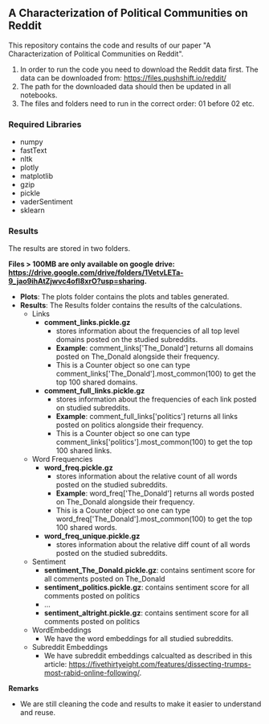 ## A Characterization of Political Communities on Reddit
This repository contains the code and results of our paper "A Characterization of Political Communities on Reddit".

1. In order to run the code you need to download the Reddit data first. The data can be downloaded from: https://files.pushshift.io/reddit/
2. The path for the downloaded data should then be updated in all notebooks. 
3. The files and folders need to run in the correct order: 01 before 02 etc. 

### Required Libraries
* numpy
* fastText
* nltk
* plotly
* matplotlib
* gzip
* pickle
* vaderSentiment
* sklearn

### Results

The results are stored in two folders.

**Files > 100MB are only available on google drive: https://drive.google.com/drive/folders/1VetvLETa-9_jao9ihAtZjwvc4ofI8xrO?usp=sharing.**

- **Plots**: The plots folder contains the plots and tables generated.
- **Results**: The Results folder contains the results of the calculations.
  - Links
    * **comment_links.pickle.gz** 
      + stores information about the frequencies of all top level domains posted on the studied subreddits.  
      + **Example**: comment_links['The_Donald'] returns all domains posted on The_Donald alongside their frequency. 
      + This is a Counter object so one can type comment_links['The_Donald'].most_common(100) to get the top 100 shared domains. 
    * **comment_full_links.pickle.gz** 
      + stores information about the frequencies of each link posted on studied subreddits.  
      + **Example**: comment_full_links['politics'] returns all links posted on politics alongside their frequency. 
      + This is a Counter object so one can type comment_links['politics'].most_common(100) to get the top 100 shared links. 
  - Word Frequencies
    * **word_freq.pickle.gz** 
       + stores information about the relative count of all words posted on the studied subreddits.  
       + **Example**: word_freq['The_Donald'] returns all words posted on The_Donald alongside their frequency. 
       + This is a Counter object so one can type word_freq['The_Donald'].most_common(100) to get the top 100 shared words. 
     * **word_freq_unique.pickle.gz** 
       + stores information about the relative diff count of all words posted on the studied subreddits.
  - Sentiment 
    * **sentiment_The_Donald.pickle.gz**: contains sentiment score for all comments posted on The_Donald
    * **sentiment_politics.pickle.gz**: contains sentiment score for all comments posted on politics
    * ...
    * **sentiment_altright.pickle.gz**: contains sentiment score for all comments posted on politics
  - WordEmbeddings
    * We have the word embeddings for all studied subreddits. 
  - Subreddit Embeddings
    * We have subreddit embeddings calcualted as described in this article: https://fivethirtyeight.com/features/dissecting-trumps-most-rabid-online-following/. 

**Remarks** 
- We are still cleaning the code and results to make it easier to understand and reuse. 
